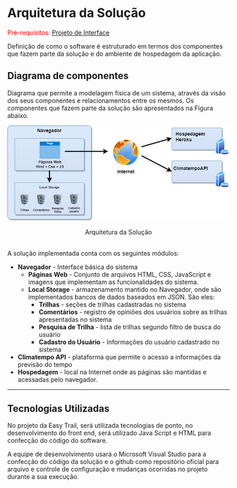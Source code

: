 # Arquitetura da Solução

<span style="color:red">Pré-requisitos: <a href="04-Projeto de Interface.md"> Projeto de Interface</a></span>

Definição de como o software é estruturado em termos dos componentes que fazem parte da solução e do ambiente de hospedagem da aplicação.

## Diagrama de componentes

Diagrama que permite a modelagem física de um sistema, através da visão dos seus componentes e relacionamentos entre os mesmos. Os componentes que fazem parte da solução são apresentados na Figura abaixo.

![Diagrama de Componentes](img/ArquiteturaSistema.jpg) <center> Arquitetura da Solução </center>
<br>

A solução implementada conta com os seguintes módulos:
- **Navegador** - Interface básica do sistema  
  - **Páginas Web** - Conjunto de arquivos HTML, CSS, JavaScript e imagens que implementam as funcionalidades do sistema.
   - **Local Storage** - armazenamento mantido no Navegador, onde são implementados bancos de dados baseados em JSON. São eles: 
     - **Trilhas** - seções de trilhas cadastradas no sistema 
     - **Comentários** - registro de opiniões dos usuários sobre as trilhas apresentadas no sistema
     - **Pesquisa de Trilha** - lista de trilhas segundo filtro de busca do usuário
     - **Cadastro do Usuário** - Informações do usuário cadastrado no sistema
 - **Climatempo API** - plataforma que permite o acesso a informações da previsão do tempo
 - **Hospedagem** - local na Internet onde as páginas são mantidas e acessadas pelo navegador. 

<hr>

## Tecnologias Utilizadas

No projeto da Easy Trail, será utilizada tecnologias de ponto, no desenvolvimento do front end, será utilizado Java Script e HTML para confecção do código do software.

A equipe de desenvolvimento usará o Microsoft Visual Studio para a confecção do código da solução e o github como repositório oficial para arquivo e controle de configuração e mudanças ocorridas no projeto durante a sua execução.